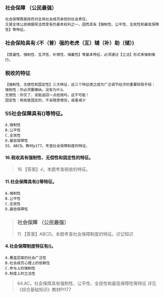### 社会保障 （公民最强）   
    社会保障既是政府对全体社会成员承担的社会责任，
    又是全体公民根据宪法而享有的基本权利之一，因而具有【强制性、公平性、全民性和最低保障性】等特征。

### 社会保险具有:(不（普）强的老虎（互）辅（补）助（储）)
    【普遍性、强制性、互济性、补偿性、储蓄性】等基本特征，必须通过【立法】形式来强制推行。

### 税收的特征
    【强制性、无偿性和固定性】三大特征，这三个特征使之成为广泛调节经济的重要财政手段：
    强制性：你必须要缴纳，没有为什么
    无偿性：你交了，说能返回一点给我吗，这不可能！
    固定性：税收是固定的，不会随意增加，或者减少

### 55社会保障具有()等特征。
    A.强制性
    B.公平性
    C.全民性
    D.最低保障性
    55、ABCD。教材p177。考查社会保障制度的特征。
    
#### 16.税收具有强制性、无偿性和固定性的特征。
>   16.【答案】√。本题考查税收的特征。

#### 11.社会保障具有()等特征。
    A.强制性
    B.公平性
    C.全民性
    D.最低保障性
>   ### 社会保障 （公民最强）
>   11.【答案】ABCD。本题考查社会保障制度的特征。识记知识

#### 4.社会保障制度特征有()。
    A.覆盖层面的社会广泛性
    B.社会成员心理上的依赖性
    C.参与上的强制性
    D.制度上的立法性
>   64.AC。社会保障具有强制性、公平性、全民性和最低保障性等特征
    详见《综合基础知识》教材PI177






























































































    